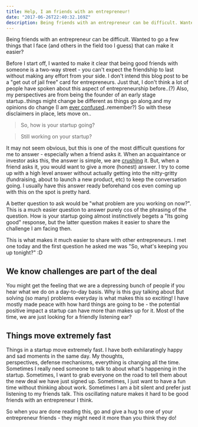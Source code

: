 ```yaml
---
title: Help, I am friends with an entrepreneur!
date: "2017-06-26T22:40:32.169Z"
description: Being friends with an entrepreneur can be difficult. Wanted to go a few things that I face (and others in the field too I guess) that can make it easier?
---
```


Being friends with an entrepreneur can be difficult. Wanted to go a few things that I face (and others in the field too I guess) that can make it easier?

Before I start off, I wanted to make it clear that being good friends with someone is a two-way street - you can't expect the friendship to last without making any effort from your side. I don't intend this blog post to be a "get out of jail free" card for entrepreneurs. Just that, I don't think a lot of people have spoken about this aspect of entrepreneurship before..(?) Also, my perspectives are from being the founder of an early stage startup..things might change be different as things go along.and my opinions do change (I am [ever confused](https://twitter.com/everconfusedguy)..remember?) So with these disclaimers in place, lets move on..

> So, how is your startup going?

> Still working on your startup?

It may not seem obvious, but this is one of the most difficult questions for me to answer - especially when a friend asks it. When an acquaintance or investor asks this, the answer is simple, we are [crushing](https://youtu.be/E3kP2A80KIw?t=39) it. But, when a friend asks it, you would want to give a more (honest) answer. I try to come up with a high level answer without actually getting into the nitty-gritty (fundraising, about to launch a new product, etc) to keep the conversation going. I usually have this answer ready beforehand cos even coming up with this on the spot is pretty hard.

A better question to ask would be "what problem are you working on now?". This is a much easier question to answer purely cos of the phrasing of the question. How is your startup going almost instinctively begets a "Its going good" response, but the latter question makes it easier to share the challenge I am facing then.

This is what makes it much easier to share with other entrepreneurs. I met one today and the first question he asked me was "So, what's keeping you up tonight?" :D

## We know challenges are part of the deal

You might get the feeling that we are a depressing bunch of people if you hear what we do on a day-to-day basis. Why is this guy talking about But solving (so many) problems everyday is what makes this so exciting! I have mostly made peace with how hard things are going to be - the potential positive impact a startup can have more than makes up for it. Most of the time, we are just looking for a friendly listening ear?

## Things move extremely fast

Things in a startup move extremely fast. I have both exhilaratingly happy and sad moments in the same day. My thoughts, perspectives, defense mechanisms, everything is changing all the time. Sometimes I really need someone to talk to about what's happening in the startup. Sometimes, I want to grab everyone on the road to tell them about the new deal we have just signed up. Sometimes, I just want to have a fun time without thinking about work. Sometimes I am a bit silent and prefer just listening to my friends talk. This oscillating nature makes it hard to be good friends with an entrepreneur I think.

So when you are done reading this, go and give a hug to one of your entrepreneur friends - they might need it more than you think they do!
